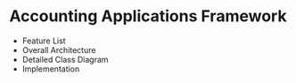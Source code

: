 # Accounting Applications Framework
- Feature List
- Overall Architecture 
- Detailed Class Diagram
- Implementation
